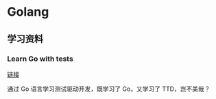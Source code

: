 # Golang

## 学习资料

### Learn Go with tests

[链接](https://studygolang.gitbook.io/learn-go-with-tests)

通过 Go 语言学习测试驱动开发，既学习了 Go，又学习了 TTD，岂不美哉？
